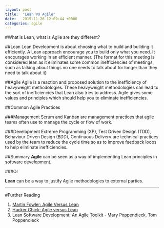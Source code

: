 ```yaml
---
layout: post
title:  "Lean Vs Agile"
date:   2015-11-26 12:09:44 +0000
categories: agile 
---
```

#What is Lean, what is Agile are they different?

##Lean
Lean Development is about choosing what to build and building it efficiently.  A Lean approach encourage you to build only what you need. It encourages working in an efficient manner.  (The format for this meeting is considered lean as it eliminates some common inefficiencies of meetings, such as talking about things no one needs to talk about for longer than they need to talk about it)

##Agile
Agile is a reaction and proposed solution to the inefficiency of heavyweight methodologies.  These heavyweight methodologies can lead to the sort of inefficiencies that Lean also tries to address.  Agile gives some values and principles which should help you to eliminate inefficiencies.

##Common Agile Practices

###Management
Scrum and Kanban are management practices that agile teams often use to manage the cycle or flow of work.

###Development
Extreme Programming (XP), Test Driven Design (TDD), Behaviour Driven Design (BDD), Continuous Delivery are technical practices used by the team to reduce the cycle time so as to improve feedback loops to help eliminate inefficiencies. 

##Summary
**Agile** can be seen as a way of implementing Lean principles in software development. 

###Or

**Lean** can be a way to justify Agile methodologies to external parties. 

_____________________

#Further Reading
1. [Martin Fowler: Agile Versus Lean](http://martinfowler.com/bliki/AgileVersusLean.html)
2. [Hacker Chick: Agile versus Lean]( http://www.hackerchick.com/2012/01/agile-vs-lean-yeah-yeah-whats-the-difference.html)
3. Lean Software Development: An Agile Toolkit - Mary Poppendieck, Tom Poppendieck
